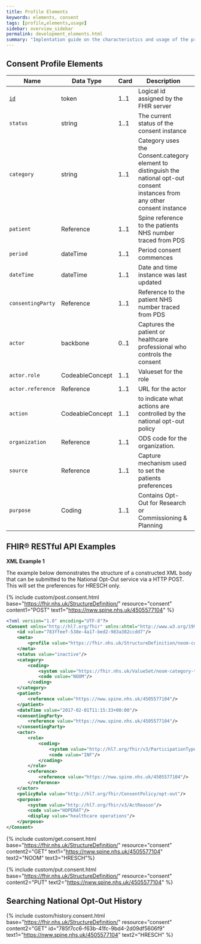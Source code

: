 ```yaml
---
title: Profile Elements
keywords: elements, consent
tags: [profile,elements,usage]
sidebar: overview_sidebar
permalink: development_elements.html
summary: "Implentation guide on the characteristics and usage of the profiles elements"
---
```


## Consent Profile Elements ##

|Name|Data Type|Card|Description|Valid Values|
|----|---------|----|-----------|------------|
|[`id`](consent_id.html)|token|1..1|Logical id assigned by the FHIR server|Any UUID|
|`status`|string|1..1|The current status of the consent instance|active,inactive|
|`category`|string|1..1|Category uses the Consent.category element to distinguish the national opt-out consent instances from any other consent instance|NOOM|
|`patient`|Reference|1..1|Spine reference to the patients NHS number traced from PDS|
|`period`|dateTime|1..1|Period consent commences|
|`dateTime`|dateTime|1..1|Date and time instance was last updated|Date+Time+TimeZone|
|`consentingParty`|Reference|1..1|Reference to the patient NHS number traced from PDS|
|`actor`|backbone|0..1|Captures the patient or healthcare professional who controls the consent|N/A|
|`actor.role`|CodeableConcept|1..1|Valueset for the role|INF|
|`actor.reference`|Reference|1..1|URL for the actor|
|`action`|CodeableConcept|1..1|to indicate what actions are controlled by the national opt-out policy|disclose|
|`organization`|Reference|1..1|ODS code for the organization.|MUST be a URL|
|`source`|Reference|1..1|Capture mechanism used to set the patients preferences|
|`purpose`|Coding|1..1|Contains Opt-Out for Research or Commissioning & Planning|HRESCH, HOPERAT|


## FHIR&reg; RESTful API Examples ##

**XML Example 1**

The example below demonstrates the structure of a constructed XML body that can be submitted to the National Opt-Out service via a HTTP POST. This will set the preferences for HRESCH only.

{% include custom/post.consent.html base="https://fhir.nhs.uk/StructureDefinition/" resource="consent" content1="POST" text1="https://nww.spine.nhs.uk/4505577104" %}

```xml
<?xml version="1.0" encoding="UTF-8"?>
<Consent xmlns="http://hl7.org/fhir" xmlns:xhtml="http://www.w3.org/1999/xhtml" xmlns:xsi="http://www.w3.org/2001/XMLSchema-instance" xsi:schemaLocation="http://hl7.org/fhir ../Schemas/consent.xsd">
	<id value="783ffeef-538e-4a17-bed2-983a382ccdd7"/>
	<meta>
		<profile value="https://fhir.nhs.uk/StructureDefinition/noom-consent-1"/>
	</meta>
	<status value="inactive"/>
	<category>
		<coding>
			<system value="https://fhir.nhs.uk/ValueSet/noom-category-type-1"/>
			<code value="NOOM"/>
		</coding>
	</category>
    <patient>
    	<reference value="https://nww.spine.nhs.uk/4505577104"/> 
    </patient>
    <dateTime value="2017-02-01T11:15:33+00:00"/>
    <consentingParty>
    	<reference value="https://nww.spine.nhs.uk/4505577104"/>
    </consentingParty>
    <actor>
        <role>
            <coding>
                <system value="http://hl7.org/fhir/v3/ParticipationType"/>
                <code value="INF"/> 
            </coding>
        </role>
        <reference>
            <reference value="https://nww.spine.nhs.uk/4505577104"/>
        </reference>
    </actor>
    <policyRule value="http://hl7.org/fhir/ConsentPolicy/opt-out"/>
    <purpose> 
        <system value="http://hl7.org/fhir/v3/ActReason"/> 
        <code value="HOPERAT"/>
        <display value="healthcare operations"/>
    </purpose>
</Consent>
```

{% include custom/get.consent.html base="https://fhir.nhs.uk/StructureDefinition/" resource="consent" content2="GET" text1="https://nww.spine.nhs.uk/4505577104" text2="NOOM" text3="HRESCH"%}

{% include custom/put.consent.html base="https://fhir.nhs.uk/StructureDefinition/" resource="consent" content2="PUT" text2="https://nww.spine.nhs.uk/4505577104" %}

## Searching National Opt-Out History ##

{% include custom/history.consent.html base="https://fhir.nhs.uk/StructureDefinition/" resource="consent" content2="GET" id="785f7cc6-f63b-41fc-9bd4-2d09df5606f9" text1="https://nww.spine.nhs.uk/4505577104" text2="HRESCH" %}



